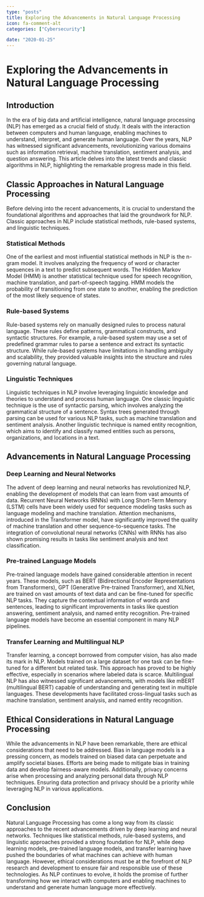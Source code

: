 ```yaml
---
type: "posts"
title: Exploring the Advancements in Natural Language Processing
icon: fa-comment-alt
categories: ["Cybersecurity"]

date: "2020-01-25"
---
```




# Exploring the Advancements in Natural Language Processing

## Introduction

In the era of big data and artificial intelligence, natural language processing (NLP) has emerged as a crucial field of study. It deals with the interaction between computers and human language, enabling machines to understand, interpret, and generate human language. Over the years, NLP has witnessed significant advancements, revolutionizing various domains such as information retrieval, machine translation, sentiment analysis, and question answering. This article delves into the latest trends and classic algorithms in NLP, highlighting the remarkable progress made in this field.

## Classic Approaches in Natural Language Processing

Before delving into the recent advancements, it is crucial to understand the foundational algorithms and approaches that laid the groundwork for NLP. Classic approaches in NLP include statistical methods, rule-based systems, and linguistic techniques.

### Statistical Methods

One of the earliest and most influential statistical methods in NLP is the n-gram model. It involves analyzing the frequency of word or character sequences in a text to predict subsequent words. The Hidden Markov Model (HMM) is another statistical technique used for speech recognition, machine translation, and part-of-speech tagging. HMM models the probability of transitioning from one state to another, enabling the prediction of the most likely sequence of states.

### Rule-based Systems

Rule-based systems rely on manually designed rules to process natural language. These rules define patterns, grammatical constructs, and syntactic structures. For example, a rule-based system may use a set of predefined grammar rules to parse a sentence and extract its syntactic structure. While rule-based systems have limitations in handling ambiguity and scalability, they provided valuable insights into the structure and rules governing natural language.

### Linguistic Techniques

Linguistic techniques in NLP involve leveraging linguistic knowledge and theories to understand and process human language. One classic linguistic technique is the use of syntactic parsing, which involves analyzing the grammatical structure of a sentence. Syntax trees generated through parsing can be used for various NLP tasks, such as machine translation and sentiment analysis. Another linguistic technique is named entity recognition, which aims to identify and classify named entities such as persons, organizations, and locations in a text.

## Advancements in Natural Language Processing

### Deep Learning and Neural Networks

The advent of deep learning and neural networks has revolutionized NLP, enabling the development of models that can learn from vast amounts of data. Recurrent Neural Networks (RNNs) with Long Short-Term Memory (LSTM) cells have been widely used for sequence modeling tasks such as language modeling and machine translation. Attention mechanisms, introduced in the Transformer model, have significantly improved the quality of machine translation and other sequence-to-sequence tasks. The integration of convolutional neural networks (CNNs) with RNNs has also shown promising results in tasks like sentiment analysis and text classification.

### Pre-trained Language Models

Pre-trained language models have gained considerable attention in recent years. These models, such as BERT (Bidirectional Encoder Representations from Transformers), GPT (Generative Pre-trained Transformer), and XLNet, are trained on vast amounts of text data and can be fine-tuned for specific NLP tasks. They capture the contextual information of words and sentences, leading to significant improvements in tasks like question answering, sentiment analysis, and named entity recognition. Pre-trained language models have become an essential component in many NLP pipelines.

### Transfer Learning and Multilingual NLP

Transfer learning, a concept borrowed from computer vision, has also made its mark in NLP. Models trained on a large dataset for one task can be fine-tuned for a different but related task. This approach has proved to be highly effective, especially in scenarios where labeled data is scarce. Multilingual NLP has also witnessed significant advancements, with models like mBERT (multilingual BERT) capable of understanding and generating text in multiple languages. These developments have facilitated cross-lingual tasks such as machine translation, sentiment analysis, and named entity recognition.

## Ethical Considerations in Natural Language Processing

While the advancements in NLP have been remarkable, there are ethical considerations that need to be addressed. Bias in language models is a pressing concern, as models trained on biased data can perpetuate and amplify societal biases. Efforts are being made to mitigate bias in training data and develop fairness-aware models. Additionally, privacy concerns arise when processing and analyzing personal data through NLP techniques. Ensuring data protection and privacy should be a priority while leveraging NLP in various applications.

## Conclusion

Natural Language Processing has come a long way from its classic approaches to the recent advancements driven by deep learning and neural networks. Techniques like statistical methods, rule-based systems, and linguistic approaches provided a strong foundation for NLP, while deep learning models, pre-trained language models, and transfer learning have pushed the boundaries of what machines can achieve with human language. However, ethical considerations must be at the forefront of NLP research and development to ensure fair and responsible use of these technologies. As NLP continues to evolve, it holds the promise of further transforming how we interact with computers and enabling machines to understand and generate human language more effectively.